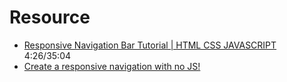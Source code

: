# Resource
- [Responsive Navigation Bar Tutorial | HTML CSS JAVASCRIPT](https://www.youtube.com/watch?v=gXkqy0b4M5g)  4:26/35:04
- [Create a responsive navigation with no JS!](https://www.youtube.com/watch?v=8QKOaTYvYUA)